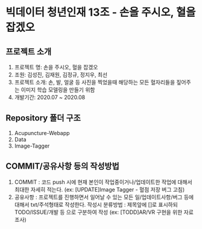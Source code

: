 # 빅데이터 청년인재 13조 - 손을 주시오, 혈을 잡겠오

## 프로젝트 소개
  1. 프로젝트 명: 손을 주시오, 혈을 잡겠오
  2. 조원: 김성진, 김재원, 김정규, 정지우, 최선
  3. 프로젝트 소개: 손, 발, 얼굴 등 사진을 찍었을때 해당하는 모든 혈자리들을 짚어주는 이미지 학습 모델링을 만들기 위함
  4. 개발기간: 2020.07 ~ 2020.08
  
## Repository 폴더 구조
  1. Acupuncture-Webapp
  2. Data
  3. Image-Tagger
  
## COMMIT/공유사항 등의 작성방법
1. COMMIT : 코드 push 시에 현재 본인이 작업중이거나/업데이트한 작업에 대해서 최대한 자세히 적는다.
(ex: [UPDATE]Image Tagger - 혈점 저장 버그 고침)
2. 공유사항 : 프로젝트를 진행하면서 일어날 수 있는 모든 일/업데이트사항/버그 등에 대해서 txt/주석형태로 작성한다.
작성시 분류방법 : 제목앞에 []로 표시하되 TODO/ISSUE/개발 등 으로 구분하여 작성
(ex: [TODD]AR/VR 구현을 위한 자료 조사)
